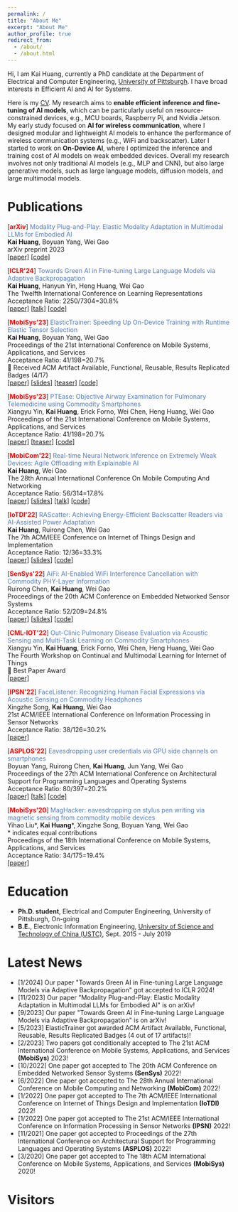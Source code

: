 ```yaml
---
permalink: /
title: "About Me"
excerpt: "About Me"
author_profile: true
redirect_from: 
  - /about/
  - /about.html
---
```



Hi, I am Kai Huang, currently a PhD candidate at the Department of Electrical and Computer Engineering, [University of Pittsburgh](https://www.pitt.edu/). I have broad interests in Efficient AI and AI for Systems.

Here is my [CV](http://hellokevin07.github.io/files/CV_KaiHuang.pdf). My research aims to **enable efficient inference and fine-tuning of AI models**, which can be particularly useful on resource-constrained devices, e.g., MCU boards, Raspberry Pi, and Nvidia Jetson. My early study focused on **AI for wireless communication**, where I designed modular and lightweight AI models to enhance the performance of wireless communication systems (e.g., WiFi and backscatter). Later I started to work on **On-Device AI**, where I optimized the inference and training cost of AI models on weak embedded devices. Overall my research involves not only traditional AI models (e.g., MLP and CNN), but also large generative models, such as large language models, diffusion models, and large multimodal models.


Publications
====

[<b><span style="color:red">arXiv</span></b>]
<span style="color:#527bbd">Modality Plug-and-Play: Elastic Modality Adaptation in Multimodal LLMs for Embodied AI </span> <br>
<b>Kai Huang</b>, Boyuan Yang, Wei Gao <br>
arXiv preprint 2023 <br>
[[paper]](https://arxiv.org/abs/2312.07886)
[[code]](https://github.com/pittisl/mPnP-LLM)

[<b><span style="color:red">ICLR'24</span></b>]
<span style="color:#527bbd">Towards Green AI in Fine-tuning Large Language Models via Adaptive Backpropagation </span> <br>
<b>Kai Huang</b>, Hanyun Yin, Heng Huang, Wei Gao <br>
The Twelfth International Conference on Learning Representations<br>
Acceptance Ratio: 2250/7304=30.8%<br>
[[paper]](https://arxiv.org/abs/2309.13192)
[[talk]](https://recorder-v3.slideslive.com/#/share?share=91206&s=8f42f7fb-f0ed-4714-b281-fa9f52f38379)
[[code]](https://github.com/HelloKevin07/GreenTrainer)

[<b><span style="color:red">MobiSys'23</span></b>]
<span style="color:#527bbd">ElasticTrainer: Speeding Up On-Device Training with Runtime Elastic Tensor Selection </span> <br>
<b>Kai Huang</b>, Boyuan Yang, Wei Gao <br>
Proceedings of the 21st International Conference on Mobile Systems, Applications, and Services <br>
Acceptance Ratio: 41/198=20.7%<br>
&#127881; Received ACM Artifact Available, Functional, Reusable, Results Replicated Badges (4/17) <br>
[[paper]](http://hellokevin07.github.io/files/mobisys23-ElasticTrainer.pdf)
[[slides]](https://github.com/HelloKevin07/HelloKevin07.github.io/raw/master/files/ElasticTrainer-slides.pptx)
[[teaser]](https://youtu.be/q86LnqEew_U)
[[code]](https://github.com/HelloKevin07/ElasticTrainer)

[<b><span style="color:red">MobiSys'23</span></b>] 
<span style="color:#527bbd">PTEase: Objective Airway Examination for Pulmonary Telemedicine using Commodity Smartphones </span> <br>
Xiangyu Yin, <b>Kai Huang</b>, Erick Forno, Wei Chen, Heng Huang, Wei Gao <br>
Proceedings of the 21st International Conference on Mobile Systems, Applications, and Services <br>
Acceptance Ratio: 41/198=20.7%<br>
[[paper]](http://hellokevin07.github.io/files/mobisys23-PTEase.pdf)
[[teaser]](https://youtu.be/Netn1AOdsz8)
[[code]](https://github.com/ericyxy98/PTEase)

[<b><span style="color:red">MobiCom'22</span></b>] <span style="color:#527bbd">Real-time Neural Network Inference on Extremely Weak Devices: Agile Offloading with Explainable AI</span> <br>
<b>Kai Huang</b>, Wei Gao <br>
The 28th Annual International Conference On
Mobile Computing And Networking <br>
Acceptance Ratio: 56/314=17.8%<br>
[[paper]](http://hellokevin07.github.io/files/mobicom22-AgileNN.pdf)
[[slides]](https://github.com/HelloKevin07/HelloKevin07.github.io/raw/master/files/AgileNN-slides.pptx)
[[talk]](https://www.youtube.com/watch?v=OwNRcuTRgwE)
[[code]](https://github.com/HelloKevin07/AgileNN)

[<b><span style="color:red">IoTDI'22</span></b>] <span style="color:#527bbd">RAScatter: Achieving Energy-Efficient Backscatter Readers via AI-Assisted Power Adaptation</span> <br>
<b>Kai Huang</b>, Ruirong Chen, Wei Gao <br>
The 7th ACM/IEEE Conference on Internet of Things Design and Implementation <br>
Acceptance Ratio: 12/36=33.3%<br>
[[paper]](http://hellokevin07.github.io/files/iotdi22-RAScatter.pdf)
[[slides]](https://github.com/HelloKevin07/HelloKevin07.github.io/raw/master/files/RAScatter-slides.pptx)
[[code]](https://github.com/HelloKevin07/RAScatter)

[<b><span style="color:red">SenSys'22</span></b>] <span style="color:#527bbd">AiFi: AI-Enabled WiFi Interference Cancellation with Commodity PHY-Layer Information</span> <br>
Ruirong Chen, <b>Kai Huang</b>, Wei Gao <br>
Proceedings of the 20th ACM Conference on Embedded Networked Sensor Systems <br>
Acceptance Ratio: 52/209=24.8%<br>
[[paper]](http://hellokevin07.github.io/files/sensys22-AiFi.pdf)
[[slides]](https://github.com/HelloKevin07/HelloKevin07.github.io/raw/master/files/AiFi-slides.pptx)
[[code]](https://github.com/mmcruirong/PHY_Reconstruct)

[<b><span style="color:red">CML-IOT'22</span></b>] 
<span style="color:#527bbd">Out-Clinic Pulmonary Disease Evaluation via Acoustic Sensing and Multi-Task Learning on Commodity Smartphones</span> <br>
Xiangyu Yin, <b>Kai Huang</b>, Erick Forno, Wei Chen, Heng Huang, Wei Gao <br>
The Fourth Workshop on Continual and Multimodal Learning for Internet of Things <br>
&#127881; Best Paper Award <br>
[[paper]](https://dl.acm.org/doi/abs/10.1145/3560905.3568437)


[<b><span style="color:red">IPSN'22</span></b>] <span style="color:#527bbd">FaceListener: Recognizing Human Facial Expressions via Acoustic Sensing on Commodity Headphones</span> <br>
Xingzhe Song, <b>Kai Huang</b>, Wei Gao <br>
21st ACM/IEEE International Conference on Information Processing in Sensor Networks <br>
Acceptance Ratio: 38/126=30.2%<br>
[[paper]](http://hellokevin07.github.io/files/ipsn22-FaceListener.pdf)

[<b><span style="color:red">ASPLOS'22</span></b>] <span style="color:#527bbd">Eavesdropping user credentials via GPU side channels on smartphones</span> <br>
Boyuan Yang, Ruirong Chen, <b>Kai Huang</b>, Jun Yang, Wei Gao <br>
Proceedings of the 27th ACM International Conference on Architectural Support for Programming Languages and Operating Systems <br>
Acceptance Ratio: 80/397=20.2%<br>
[[paper]](http://hellokevin07.github.io/files/asplos22-perfinfer.pdf)
[[talk]](https://www.youtube.com/watch?v=LE9Eyn43zSs)
[[code]](https://github.com/perfinfer/code)

[<b><span style="color:red">MobiSys'20</span></b>] <span style="color:#527bbd">MagHacker: eavesdropping on stylus pen writing via magnetic sensing from commodity mobile devices</span> <br>
Yihao Liu\*, <b>Kai Huang</b>\*, Xingzhe Song, Boyuan Yang, Wei Gao <br>
\* indicates equal contributions <br>
Proceedings of the 18th International Conference on Mobile Systems, Applications, and Services <br>
Acceptance Ratio: 34/175=19.4%<br>
[[paper]](http://hellokevin07.github.io/files/mobisys20-MagHacker.pdf)

Education
====
* <b>Ph.D. student</b>, Electrical and Computer Engineering, University of Pittsburgh, On-going
* <b>B.E.</b>, Electronic Information Engineering, [University of Science and Technology of China (USTC)](https://en.ustc.edu.cn/), Sept. 2015 - July 2019

Latest News
====
* [1/2024] Our paper "Towards Green AI in Fine-tuning Large Language Models via Adaptive Backpropagation" got accepted to ICLR 2024!
* [11/2023] Our paper "Modality Plug-and-Play: Elastic Modality Adaptation in Multimodal LLMs for Embodied AI" is on arXiv!
* [9/2023] Our paper "Towards Green AI in Fine-tuning Large Language Models via Adaptive Backpropagation" is on arXiv!
* [5/2023] ElasticTrainer got awarded ACM Artifact Available, Functional, Reusable, Results Replicated Badges (4 out of 17 artifacts)!
* [2/2023] Two papers got conditionally accepted to The 21st ACM International Conference on Mobile Systems, Applications, and Services <b>(MobiSys)</b> 2023!
* [10/2022] One paper got accepted to The 20th ACM Conference on Embedded Networked Sensor Systems <b>(SenSys)</b> 2022!
* [6/2022] One paper got accepted to The 28th Annual International Conference on Mobile Computing and Networking <b>(MobiCom)</b> 2022!
* [1/2022] One paper got accepted to The 7th ACM/IEEE International Conference on Internet of Things Design and Implementation <b>(IoTDI)</b> 2022!
* [1/2022] One paper got accepted to The 21st ACM/IEEE International Conference on Information Processing in Sensor Networks <b>(IPSN)</b> 2022!
* [11/2021] One paper got accepted to Proceedings of the 27th International Conference on Architectural Support for Programming Languages and Operating Systems <b>(ASPLOS)</b> 2022!
* [3/2020] One paper got accepted to The 18th ACM International Conference on Mobile Systems, Applications, and Services <b>(MobiSys)</b> 2020!

Visitors
====
<script type="text/javascript" id="clustrmaps" src="//cdn.clustrmaps.com/map_v2.js?cl=ffffff&w=200&t=n&d=g7u5IUOs5t68iO-I4a8qm8n-jEiqio_uFKOmjHZBpT4&co=2589cf"></script>
